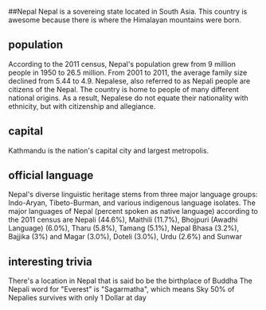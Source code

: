 ##Nepal
Nepal is a sovereing state located in South Asia. This country is awesome because there is where the Himalayan mountains were born. 
## population
According to the 2011 census, Nepal's population grew from 9 million people in 1950 to 26.5 million. From 2001 to 2011, the average family size declined from 5.44 to 4.9. Nepalese, also referred to as Nepali people are citizens of the Nepal. The country is home to people of many different national origins. As a result, Nepalese do not equate their nationality with ethnicity, but with citizenship and allegiance. 

## capital
Kathmandu is the nation's capital city and largest metropolis.

 
## official language
Nepal's diverse linguistic heritage stems from three major language groups: Indo-Aryan, Tibeto-Burman, and various indigenous language isolates. The major languages of Nepal (percent spoken as native language) according to the 2011 census are Nepali (44.6%), Maithili (11.7%), Bhojpuri (Awadhi Language) (6.0%), Tharu (5.8%), Tamang (5.1%), Nepal Bhasa (3.2%), Bajjika (3%) and Magar (3.0%), Doteli (3.0%), Urdu (2.6%) and Sunwar


## interesting trivia
There's a location in Nepal that is said bo be the birthplace of Buddha
The Nepali word for "Everest" is "Sagarmatha", which means Sky
50% of Nepalies survives with only 1 Dollar at day




